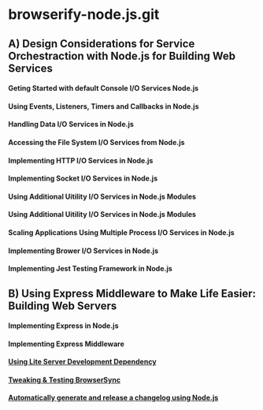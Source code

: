 # browserify-node.js.git

## A) Design Considerations for Service Orchestraction with Node.js for Building Web Services

#### Geting Started with default Console I/O Services Node.js
#### Using Events, Listeners, Timers and Callbacks in Node.js
#### Handling Data I/O Services in Node.js
#### Accessing the File System I/O Services from Node.js
#### Implementing HTTP I/O Services in Node.js
#### Implementing Socket I/O Services in Node.js
#### Using Additional Uitility I/O Services in Node.js Modules
#### Using Additional Uitility I/O Services in Node.js Modules
#### Scaling Applications Using Multiple Process I/O Services in Node.js
#### Implementing Brower I/O Services in Node.js
#### Implementing Jest Testing Framework in Node.js

## B) Using Express Middleware to Make Life Easier: Building Web Servers
#### Implementing Express in Node.js
#### Implementing Express Middleware

#### [Using Lite Server Development Dependency](https://www.npmjs.com/package/lite-server)
#### [Tweaking & Testing BrowserSync](https://medium.com/oceanize-geeks/browsersync-for-faster-development-f27b09b9896e)
#### [Automatically generate and release a changelog using Node.js](https://blog.logrocket.com/automatically-generate-and-release-a-changelog-with-node-js/)
